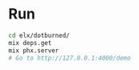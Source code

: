 # Run

```bash
cd elx/dotburned/
mix deps.get
mix phx.server
# Go to http://127.0.0.1:4000/demo
```
